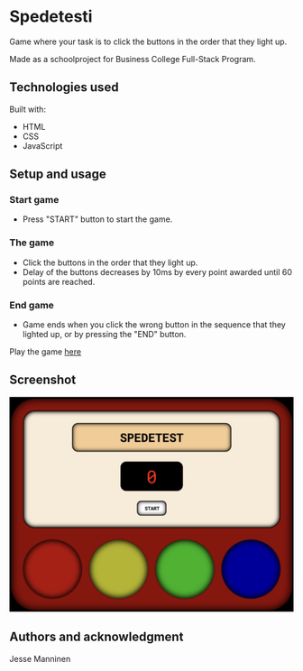 # Spedetesti

Game where your task is to click the buttons in the order that they light up.

Made as a schoolproject for Business College Full-Stack Program.

## Technologies used

Built with:

- HTML
- CSS
- JavaScript

## Setup and usage

### Start game

- Press "START" button to start the game.

### The game

- Click the buttons in the order that they light up.
- Delay of the buttons decreases by 10ms by every point awarded until 60 points are reached.

### End game

- Game ends when you click the wrong button in the sequence that they lighted up, or by pressing the "END" button.

Play the game [here](https://public.bc.fi/s2300208/speedgame/)

## Screenshot

![screenshot](/assets/screenshot.png)

## Authors and acknowledgment

Jesse Manninen
